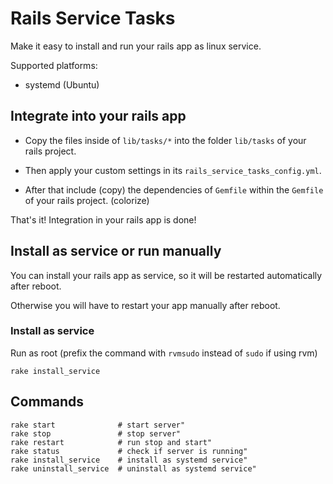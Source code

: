 # Rails Service Tasks
Make it easy to install and run your rails app as linux service.

Supported platforms:
- systemd (Ubuntu)

## Integrate into your rails app
* Copy the files inside of `lib/tasks/*` into the folder `lib/tasks` of your rails project.

* Then apply your custom settings in its `rails_service_tasks_config.yml`.

* After that include (copy) the dependencies of `Gemfile` within the `Gemfile` of your rails project. (colorize)

That's it! Integration in your rails app is done!

## Install as service or run manually
You can install your rails app as service, so it will be restarted automatically after reboot.

Otherwise you will have to restart your app manually after reboot.

### Install as service
Run as root (prefix the command with `rvmsudo` instead of `sudo` if using rvm)
```
rake install_service
```

## Commands
```
rake start              # start server"
rake stop               # stop server"
rake restart            # run stop and start"
rake status             # check if server is running"
rake install_service    # install as systemd service"
rake uninstall_service  # uninstall as systemd service"
```
